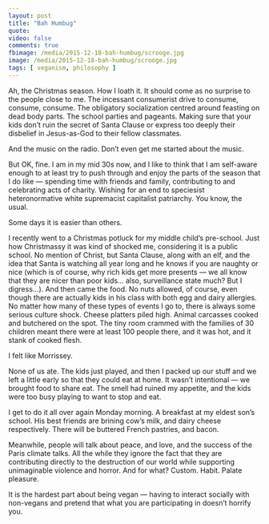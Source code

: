 ```yaml
---
layout: post
title: "Bah Humbug"
quote: 
video: false
comments: true
fbimage: /media/2015-12-18-bah-humbug/scrooge.jpg
image: /media/2015-12-18-bah-humbug/scrooge.jpg
tags: [ veganism, philosophy ]
---
```


Ah, the Christmas season. How I loath it. It should come as no surprise to the 
people close to me. The incessant consumerist drive to consume, consume, 
consume. The obligatory socialization centred around feasting on dead body 
parts. The school parties and pageants. Making sure that your kids don’t ruin 
the secret of Santa Clause or express too deeply their disbelief in Jesus-as-God
to their fellow classmates.

And the music on the radio. Don’t even get me started about the music.

But OK, fine. I am in my mid 30s now, and I like to think that I am self-aware 
enough to at least try to push through and enjoy the parts of the season that I 
do like — spending time with friends and family, contributing to and celebrating
acts of charity. Wishing for an end to speciesist heteronormative white 
supremacist capitalist patriarchy. You know, the usual.

Some days it is easier than others.

I recently went to a Christmas potluck for my middle child’s pre-school. Just 
how Christmassy it was kind of shocked me, considering it is a public school. No
mention of Christ, but Santa Clause, along with an elf, and the idea that Santa 
is watching all year long and he knows if you are naughty or nice (which is of 
course, why rich kids get more presents — we all know that they are nicer than 
poor kids… also, surveillance state much? But I digress…). And then came the 
food.  No nuts allowed, of course, even though there are actually kids in his 
class with both egg and dairy allergies.  No matter how many of these types of 
events I go to, there is always some serious culture shock. Cheese platters 
piled high. Animal carcasses cooked and butchered on the spot. The tiny room 
crammed with the families of 30 children meant there were at least 100 people 
there, and it was hot, and it stank of cooked flesh.   
  
I felt like Morrissey.

None of us ate. The kids just played, and then I packed up our stuff and we left
a little early so that they could eat at home.  It wasn’t intentional — we 
brought food to share eat.  The smell had ruined my appetite, and the kids were 
too busy playing to want to stop and eat.

I get to do it all over again Monday morning. A breakfast at my eldest son’s 
school. His best friends are brining cow’s milk, and dairy cheese respectively. 
There will be buttered French pastries, and bacon.

Meanwhile, people will talk about peace, and love, and the success of the Paris 
climate talks. All the while they ignore the fact that they are contributing 
directly to the destruction of our world while supporting unimaginable violence 
and horror. And for what?  Custom. Habit. Palate pleasure.

It is the hardest part about being vegan — having to interact socially with 
non-vegans and pretend that what you are participating in doesn’t horrify you. 
